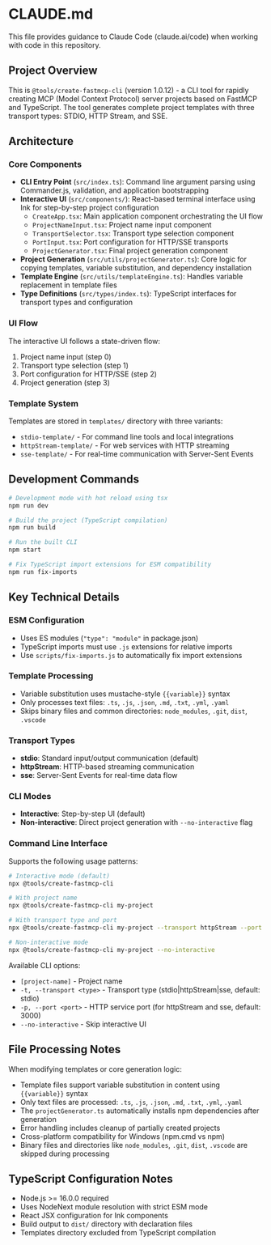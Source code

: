 # CLAUDE.md

This file provides guidance to Claude Code (claude.ai/code) when working with code in this repository.

## Project Overview

This is `@tools/create-fastmcp-cli` (version 1.0.12) - a CLI tool for rapidly creating MCP (Model Context Protocol) server projects based on FastMCP and TypeScript. The tool generates complete project templates with three transport types: STDIO, HTTP Stream, and SSE.

## Architecture

### Core Components
- **CLI Entry Point** (`src/index.ts`): Command line argument parsing using Commander.js, validation, and application bootstrapping
- **Interactive UI** (`src/components/`): React-based terminal interface using Ink for step-by-step project configuration
  - `CreateApp.tsx`: Main application component orchestrating the UI flow
  - `ProjectNameInput.tsx`: Project name input component
  - `TransportSelector.tsx`: Transport type selection component  
  - `PortInput.tsx`: Port configuration for HTTP/SSE transports
  - `ProjectGenerator.tsx`: Final project generation component
- **Project Generation** (`src/utils/projectGenerator.ts`): Core logic for copying templates, variable substitution, and dependency installation
- **Template Engine** (`src/utils/templateEngine.ts`): Handles variable replacement in template files
- **Type Definitions** (`src/types/index.ts`): TypeScript interfaces for transport types and configuration

### UI Flow
The interactive UI follows a state-driven flow:
1. Project name input (step 0)
2. Transport type selection (step 1) 
3. Port configuration for HTTP/SSE (step 2)
4. Project generation (step 3)

### Template System
Templates are stored in `templates/` directory with three variants:
- `stdio-template/` - For command line tools and local integrations
- `httpStream-template/` - For web services with HTTP streaming
- `sse-template/` - For real-time communication with Server-Sent Events

## Development Commands

```bash
# Development mode with hot reload using tsx
npm run dev

# Build the project (TypeScript compilation)
npm run build

# Run the built CLI
npm start

# Fix TypeScript import extensions for ESM compatibility
npm run fix-imports
```

## Key Technical Details

### ESM Configuration
- Uses ES modules (`"type": "module"` in package.json)
- TypeScript imports must use `.js` extensions for relative imports
- Use `scripts/fix-imports.js` to automatically fix import extensions

### Template Processing
- Variable substitution uses mustache-style `{{variable}}` syntax
- Only processes text files: `.ts`, `.js`, `.json`, `.md`, `.txt`, `.yml`, `.yaml`
- Skips binary files and common directories: `node_modules`, `.git`, `dist`, `.vscode`

### Transport Types
- **stdio**: Standard input/output communication (default)
- **httpStream**: HTTP-based streaming communication
- **sse**: Server-Sent Events for real-time data flow

### CLI Modes
- **Interactive**: Step-by-step UI (default)
- **Non-interactive**: Direct project generation with `--no-interactive` flag

### Command Line Interface
Supports the following usage patterns:
```bash
# Interactive mode (default)
npx @tools/create-fastmcp-cli

# With project name
npx @tools/create-fastmcp-cli my-project

# With transport type and port
npx @tools/create-fastmcp-cli my-project --transport httpStream --port 8080

# Non-interactive mode
npx @tools/create-fastmcp-cli my-project --no-interactive
```

Available CLI options:
- `[project-name]` - Project name
- `-t, --transport <type>` - Transport type (stdio|httpStream|sse, default: stdio)
- `-p, --port <port>` - HTTP service port (for httpStream and sse, default: 3000)
- `--no-interactive` - Skip interactive UI

## File Processing Notes

When modifying templates or core generation logic:
- Template files support variable substitution in content using `{{variable}}` syntax
- Only text files are processed: `.ts`, `.js`, `.json`, `.md`, `.txt`, `.yml`, `.yaml`
- The `projectGenerator.ts` automatically installs npm dependencies after generation
- Error handling includes cleanup of partially created projects
- Cross-platform compatibility for Windows (npm.cmd vs npm)
- Binary files and directories like `node_modules`, `.git`, `dist`, `.vscode` are skipped during processing

## TypeScript Configuration Notes

- Node.js >= 16.0.0 required
- Uses NodeNext module resolution with strict ESM mode
- React JSX configuration for Ink components
- Build output to `dist/` directory with declaration files
- Templates directory excluded from TypeScript compilation